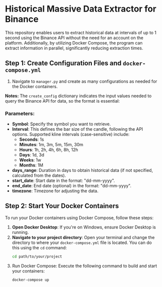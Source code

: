 # Historical Massive Data Extractor for Binance

This repository enables users to extract historical data at intervals of up to 1 second using the Binance API without the need for an account on the platform. Additionally, by utilizing Docker Compose, the program can extract information in parallel, significantly reducing extraction times.

## Step 1: Create Configuration Files and `docker-compose.yml`

1. Navigate to `manager.py` and create as many configurations as needed for the Docker containers.

**Notes:** The `create_config` dictionary indicates the input values needed to query the Binance API for data, so the format is essential:

### Parameters:
- **Symbol**: Specify the symbol you want to retrieve.
- **Interval**: This defines the bar size of the candle, following the API options. Supported kline intervals (case-sensitive) include:
    - **Seconds**: 1s
    - **Minutes**: 1m, 3m, 5m, 15m, 30m
    - **Hours**: 1h, 2h, 4h, 6h, 8h, 12h
    - **Days**: 1d, 3d
    - **Weeks**: 1w
    - **Months**: 1M 
- **days_range**: Duration in days to obtain historical data (if not specified, calculated from the dates).
- **start_date**: Start date in the format: "dd-mm-yyyy".
- **end_date**: End date (optional) in the format: "dd-mm-yyyy".
- **timezone**: Timezone for adjusting the data.

## Step 2: Start Your Docker Containers

To run your Docker containers using Docker Compose, follow these steps:

1. **Open Docker Desktop**: If you're on Windows, ensure Docker Desktop is running.
2. **Navigate to your project directory**: Open your terminal and change the directory to where your `docker-compose.yml` file is located. You can do this using the `cd` command:
   ```bash
   cd path/to/your/project
3. Run Docker Compose: Execute the following command to build and start your containers:
   ```bash
   docker-compose up
